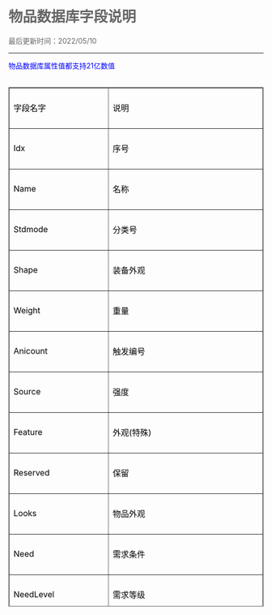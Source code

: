 # 物品数据库字段说明

<html>
<style type="text/css">
body,td,th {
	color: #000;
}
body {
	margin-left: 50px;
	margin-top: 50px;
	margin-right: 50px;
	margin-bottom: 50px;
	color: #666;
}
.zise {
	color: #90F;
}
.lan {
	color: #00F;
}
.fen {
	color: #F0F;
}
.hong {
	color: #F00;
}
.duanluo {
	padding-left: 3em;
}
.zhushi {
	color: #0C0;
	font-weight: bold;
}

.biaoti {
	font-weight: bold;
	font-size: 24px;
	color: #F0F;
}
</style>
</head>

<body>
最后更新时间：2022/05/10<br />
<hr />

<span class="lan">物品数据库属性值都支持21亿数值</span><br /><br />
<table width="800" height="1024" border="1" cellpadding="8" cellspacing="0" bordercolor="#666" style="border-collapse:collapse;">
  <tr style="height:80px; width:250"><td width="180">字段名字</td><td width="320">说明</td></tr>
  <tr style="height:80px; width:250"><td width="180">Idx</td><td width="320">序号</td></tr>
  <tr style="height:80px; width:250"><td width="180">Name</td><td width="320">名称</td></tr>
  <tr style="height:80px; width:250"><td width="180">Stdmode</td><td width="320">分类号</td></tr>
  <tr style="height:80px; width:250"><td width="180">Shape</td><td width="320">装备外观</td></tr>
  <tr style="height:80px; width:250"><td width="180">Weight</td><td width="320">重量</td></tr>
  <tr style="height:80px; width:250"><td width="180">Anicount</td><td width="320">触发编号</td></tr>
  <tr style="height:80px; width:250"><td width="180">Source</td><td width="320">强度</td></tr>
  <tr style="height:80px; width:250"><td width="180">Feature</td><td width="320">外观(特殊)</td></tr>
  <tr style="height:80px; width:250"><td width="180">Reserved</td><td width="320">保留</td></tr>
  <tr style="height:80px; width:250"><td width="180">Looks</td><td width="320">物品外观</td></tr>
  <tr style="height:80px; width:250"><td width="180">Need</td><td width="320">需求条件</td></tr>
  <tr style="height:80px; width:250"><td width="180">NeedLevel</td><td width="320">需求等级</td></tr>
  <tr style="height:80px; width:250"><td width="180">NeedRace</td><td width="320">需要类型</td></tr>
  <tr style="height:80px; width:250"><td width="180">DuraMax</td><td width="320">最大持久</td></tr>
  <tr style="height:80px; width:250"><td width="180">HP0</td><td width="320">战士生命值</td></tr>
  <tr style="height:80px; width:250"><td width="180">HP1</td><td width="320">法师生命值</td></tr>
  <tr style="height:80px; width:250"><td width="180">HP2</td><td width="320">道士生命值</td></tr>
  <tr style="height:80px; width:250"><td width="180">MP</td><td width="320">魔法值</td></tr>
  <tr style="height:80px; width:250"><td width="180">Ac</td><td width="320">最低防御</td></tr>
  <tr style="height:80px; width:250"><td width="180">Ac2</td><td width="320">最高防御</td></tr>
  <tr style="height:80px; width:250"><td width="180">Mac</td><td width="320">最低魔御</td></tr>
  <tr style="height:80px; width:250"><td width="180">Mac2</td><td width="320">最高魔御</td></tr>
  <tr style="height:80px; width:250"><td width="180">Dc</td><td width="320">最低攻击</td></tr>
  <tr style="height:80px; width:250"><td width="180">Dc2</td><td width="320">最高攻击</td></tr>
  <tr style="height:80px; width:250"><td width="180">Mc</td><td width="320">最低魔法</td></tr>
  <tr style="height:80px; width:250"><td width="180">Mc2</td><td width="320">最高魔法</td></tr>
  <tr style="height:80px; width:250"><td width="180">Sc</td><td width="320">最低道术</td></tr>
  <tr style="height:80px; width:250"><td width="180">Sc2</td><td width="320">最高道术</td></tr>
  <tr style="height:80px; width:250"><td width="180">JobAtk1</td><td width="320">职业攻击下限</td></tr>
  <tr style="height:80px; width:250"><td width="180">JobAtk2</td><td width="320">职业攻击上限</td></tr>
  <tr style="height:80px; width:250"><td width="180">Luck</td><td width="320">幸运(正为幸运，负为诅咒)</td></tr>
  <tr style="height:80px; width:250"><td width="180">AtkSPD</td><td width="320">攻击速度(正为+，负为-)</td></tr>
  <tr style="height:80px; width:250"><td width="180">Hit</td><td width="320">命中</td></tr>
  <tr style="height:80px; width:250"><td width="180">SPeed</td><td width="320">躲避</td></tr>
  <tr style="height:80px; width:250"><td width="180">MagicNicety</td><td width="320">魔法命中</td></tr>
  <tr style="height:80px; width:250"><td width="180">AntiMagic</td><td width="320">魔法躲避</td></tr>
  <tr style="height:80px; width:250"><td width="180">PoisonNicety</td><td width="320">中毒命中</td></tr>
  <tr style="height:80px; width:250"><td width="180">AntiPoison</td><td width="320">中毒躲避</td></tr>
  <tr style="height:80px; width:250"><td width="180">Thump</td><td width="320">暴击</td></tr>
  <tr style="height:80px; width:250"><td width="180">ThumpDamage</td><td width="320">暴击伤害</td></tr>
  <tr style="height:80px; width:250"><td width="180">Thump2</td><td width="320">双倍暴击</td></tr>
  <tr style="height:80px; width:250"><td width="180">Penetration</td><td width="320">穿透</td></tr>
  <tr style="height:80px; width:250"><td width="180">DamageReduce</td><td width="320">免伤等级</td></tr>
  <tr style="height:80px; width:250"><td width="180">DamageReduce0</td><td width="320">战士免伤等级</td></tr>
  <tr style="height:80px; width:250"><td width="180">>DamageReduce1</td><td width="320">法师免伤等级</td></tr>
  <tr style="height:80px; width:250"><td width="180">DamageReduce2</td><td width="320">道士免伤等级</td></tr>
  <tr style="height:80px; width:250"><td width="180">BBDamageReduce</td><td width="320">骷髅免伤等级</td></tr>
  <tr style="height:80px; width:250"><td width="180">Tenacity</td><td width="320">韧性等级</td></tr>
  <tr style="height:80px; width:250"><td width="180">HolyDC1</td><td width="320">神圣攻击下限</td></tr>
  <tr style="height:80px; width:250"><td width="180">HolyDC2</td><td width="320">神圣攻击上限</td></tr>
  <tr style="height:80px; width:250"><td width="180">HolyThump</td><td width="320">神圣暴击等级</td></tr>
  <tr style="height:80px; width:250"><td width="180">HolyThump2</td><td width="320">神圣双倍暴击</td></tr>
  <tr style="height:80px; width:250"><td width="180">HolyReduce</td><td width="320">神圣免伤等级</td></tr>
  <tr style="height:80px; width:250"><td width="180">HolyPenetration</td><td width="320">神圣穿透等级</td></tr>
  <tr style="height:80px; width:250"><td width="180">HPRecover</td><td width="320">体力恢复</td></tr>
  <tr style="height:80px; width:250"><td width="180">MPRecover</td><td width="320">魔法恢复</td></tr>
  <tr style="height:80px; width:250"><td width="180">PoisonRecover</td><td width="320">中毒恢复</td></tr>
  <tr style="height:80px; width:250"><td width="180">ReduceAC</td><td width="320">无视防御</td></tr>
  <tr style="height:80px; width:250"><td width="180">ReduceMAC</td><td width="320">无视魔法防御</td></tr>
  <tr style="height:80px; width:250"><td width="180">ReduceSpeedPoint</td><td width="320">无视躲避</td></tr>
  <tr style="height:80px; width:250"><td width="180">ReduceAntiMagic</td><td width="320">无视魔法躲避</td></tr>
  <tr style="height:80px; width:250"><td width="180">RideDamage</td><td width="320">骑战伤害</td></tr>
  <tr style="height:80px; width:250"><td width="180">Against</td><td width="320">抗性</td></tr>
  <tr style="height:80px; width:250"><td width="180">Vampire</td><td width="320">吸血值</td></tr>
  <tr style="height:80px; width:250"><td width="180">VampireRate</td><td width="320">吸血概率</td></tr>
  <tr style="height:80px; width:250"><td width="180">DamageShift</td><td width="320">伤害转移</td></tr>
  <tr style="height:80px; width:250"><td width="180">DamageShiftRate</td><td width="320">伤害转移概率</td></tr>
  <tr style="height:80px; width:250"><td width="180">DamageRefect</td><td width="320">伤害反射</td></tr>
  <tr style="height:80px; width:250"><td width="180">DamageRefectRate</td><td width="320">伤害反射概率</td></tr>
  <tr style="height:80px; width:250"><td width="180">GoldDC</td><td width="320">金攻击</td></tr>
  <tr style="height:80px; width:250"><td width="180">WoodDC</td><td width="320">木攻击</td></tr>
  <tr style="height:80px; width:250"><td width="180">SoilDC</td><td width="320">土攻击</td></tr>
  <tr style="height:80px; width:250"><td width="180">WaterDC</td><td width="320">水攻击</td></tr>
  <tr style="height:80px; width:250"><td width="180">FireDC</td><td width="320">火攻击</td></tr>
  <tr style="height:80px; width:250"><td width="180">GoldAC</td><td width="320">金防御</td></tr>
  <tr style="height:80px; width:250"><td width="180">WoodAC</td><td width="320">木防御</td></tr>
  <tr style="height:80px; width:250"><td width="180">SoilAC</td><td width="320">土防御</td></tr>
  <tr style="height:80px; width:250"><td width="180">WaterAC</td><td width="320">水防御</td></tr>
  <tr style="height:80px; width:250"><td width="180">FireAC</td><td width="320">火防御</td></tr>
  <tr style="height:80px; width:250"><td width="180">Badluck</td><td width="320">厄运</td></tr>
  <tr style="height:80px; width:250"><td width="180">BreakShieldRate</td><td width="320">破盾几率</td></tr>
  <tr style="height:80px; width:250"><td width="180">BreakHitRate</td><td width="320">破击几率</td></tr>
  <tr style="height:80px; width:250"><td width="180">ExpRate</td><td width="320">经验倍数</td></tr>
  <tr style="height:80px; width:250"><td width="180">PowerRate</td><td width="320">攻击倍数</td></tr>
  <tr style="height:80px; width:250"><td width="180">ACRate</td><td width="320">防御倍数</td></tr>
  <tr style="height:80px; width:250"><td width="180">MacRate</td><td width="320">魔防倍数</td></tr>
  <tr style="height:80px; width:250"><td width="180">HpRate</td><td width="320">生命值倍数</td></tr>
  <tr style="height:80px; width:250"><td width="180">KillMonBurstRate</td><td width="320">杀怪爆物倍数</td></tr>
  <tr style="height:80px; width:250"><td width="180">KillHumBagBurstRate</td><td width="320">包裹爆物倍数</td></tr>
  <tr style="height:80px; width:250"><td width="180">KillHumWearBurstRate</td><td width="320">装备爆物倍数</td></tr>
  <tr style="height:80px; width:250"><td width="180">Special</td><td width="320">特殊属性</td></tr>
  <tr style="height:80px; width:250"><td width="180">Price</td><td width="320">价格</td></tr>
  <tr style="height:80px; width:250"><td width="180">Stock</td><td width="320">叠加上限</td></tr>
  <tr style="height:80px; width:250"><td width="180">Color</td><td width="320">颜色</td></tr>
  <tr style="height:80px; width:250"><td width="180">Border</td><td width="320">边框</td></tr>
  <tr style="height:80px; width:250"><td width="180">DnLooks</td><td width="320">地面特效</td></tr>
  <tr style="height:80px; width:250"><td width="180">Broken</td><td width="320">损坏</td></tr>
  <tr style="height:80px; width:250"><td width="180">SPCode</td><td width="320">物品规则</td></tr>
  <tr style="height:80px; width:250"><td width="180">Level</td><td width="320">品级</td></tr>
  <tr style="height:80px; width:250"><td width="180">JobPower</td><td width="320">职业攻击加成</td></tr>
  <tr style="height:80px; width:250"><td width="180">DamageRate</td><td width="320">伤害加成</td></tr>
  <tr style="height:80px; width:250"><td width="180">CutRate</td><td width="320">切割概率(极速版神圣一击概率)</td></tr>
  <tr style="height:80px; width:250"><td width="180">CutDam1</td><td width="320">切割伤害下限(极速版神圣伤害下限)</td></tr>
  <tr style="height:80px; width:250"><td width="180">CutDam2</td><td width="320">切割伤害上限(极速版神圣伤害上限)</td></tr>
  <tr style="height:80px; width:250"><td width="180">EF</td><td width="320">元力值</td></tr>
  <tr style="height:80px; width:250"><td width="180">MonPowerRate</td><td width="320">打怪伤害</td></tr>
  <tr style="height:80px; width:250"><td width="180">MoveSpeed</td><td width="320">移动速度</td></tr>
  <tr style="height:80px; width:250"><td width="180">PickRange</td><td width="320">范围拾取</td></tr>
</table>
</body>
</html>
